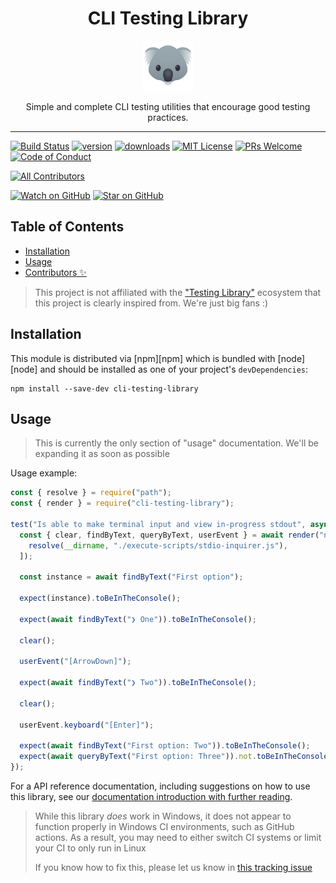 <div align="center">
<h1>CLI Testing Library</h1>

<a href="https://www.joypixels.com/profiles/emoji/1f428">
  <img
    height="80"
    width="80"
    alt="koala"
    src="https://raw.githubusercontent.com/crutchcorn/cli-testing-library/refs/heads/main/media/koala.png"
  />
</a>

<p>Simple and complete CLI testing utilities that encourage good testing
practices.</p>

</div>

<hr />

[![Build Status](https://img.shields.io/github/actions/workflow/status/crutchcorn/cli-testing-library/ci.yml?branch=main&style=flat-square)](https://github.com/crutchcorn/cli-testing-library/actions/workflows/validate.yml?query=branch%3Amain)
[![version](https://img.shields.io/npm/v/cli-testing-library?style=flat-square)](https://www.npmjs.com/package/cli-testing-library)
[![downloads](https://img.shields.io/npm/dw/cli-testing-library?style=flat-square)](https://www.npmjs.com/package/cli-testing-library)
[![MIT License](https://img.shields.io/npm/l/cli-testing-library?style=flat-square)](./LICENSE)
[![PRs Welcome](https://img.shields.io/badge/PRs-welcome-brightgreen.svg?style=flat-square)](makeapullrequest.com)
[![Code of Conduct](https://img.shields.io/badge/code%20of-conduct-ff69b4.svg?style=flat-square)](./CODE_OF_CONDUCT.md)

<!-- ALL-CONTRIBUTORS-BADGE:START - Do not remove or modify this section -->

[![All Contributors](https://img.shields.io/badge/all_contributors-5-orange.svg?style=flat-square)](#contributors-)

<!-- ALL-CONTRIBUTORS-BADGE:END -->

[![Watch on GitHub](https://img.shields.io/github/watchers/crutchcorn/cli-testing-library.svg?style=social)](https://github.com/crutchcorn/cli-testing-library/watchers)
[![Star on GitHub](https://img.shields.io/github/stars/crutchcorn/cli-testing-library.svg?style=social)](https://github.com/crutchcorn/cli-testing-library/stargazers)

<!-- prettier-ignore-end -->

## Table of Contents

<!-- START doctoc generated TOC please keep comment here to allow auto update -->
<!-- DON'T EDIT THIS SECTION, INSTEAD RE-RUN doctoc TO UPDATE -->

- [Installation](#installation)
- [Usage](#usage)
- [Contributors ✨](#contributors-)

<!-- END doctoc generated TOC please keep comment here to allow auto update -->

> This project is not affiliated with the
> ["Testing Library"](https://github.com/testing-library) ecosystem that this
> project is clearly inspired from. We're just big fans :)

## Installation

This module is distributed via [npm][npm] which is bundled with [node][node] and
should be installed as one of your project's `devDependencies`:

```
npm install --save-dev cli-testing-library
```

## Usage

> This is currently the only section of "usage" documentation. We'll be
> expanding it as soon as possible

Usage example:

```javascript
const { resolve } = require("path");
const { render } = require("cli-testing-library");

test("Is able to make terminal input and view in-progress stdout", async () => {
  const { clear, findByText, queryByText, userEvent } = await render("node", [
    resolve(__dirname, "./execute-scripts/stdio-inquirer.js"),
  ]);

  const instance = await findByText("First option");

  expect(instance).toBeInTheConsole();

  expect(await findByText("❯ One")).toBeInTheConsole();

  clear();

  userEvent("[ArrowDown]");

  expect(await findByText("❯ Two")).toBeInTheConsole();

  clear();

  userEvent.keyboard("[Enter]");

  expect(await findByText("First option: Two")).toBeInTheConsole();
  expect(await queryByText("First option: Three")).not.toBeInTheConsole();
});
```

For a API reference documentation, including suggestions on how to use this
library, see our
[documentation introduction with further reading](./docs/introduction.md).

> While this library _does_ work in Windows, it does not appear to function
> properly in Windows CI environments, such as GitHub actions. As a result, you
> may need to either switch CI systems or limit your CI to only run in Linux
>
> If you know how to fix this, please let us know in
> [this tracking issue](https://github.com/crutchcorn/cli-testing-library/issues/3)
